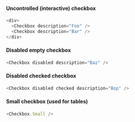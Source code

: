 #### Uncontrolled (interactive) checkbox

```js
<div>
  <Checkbox description="Foo" />
  <Checkbox description="Bar" />
</div>
```

#### Disabled empty checkbox

```js
<Checkbox disabled description="Baz" />
```

#### Disabled checked checkbox

```js
<Checkbox disabled checked description="Bop" />
```

#### Small checkbox (used for tables)

```js
<Checkbox.Small />
```
